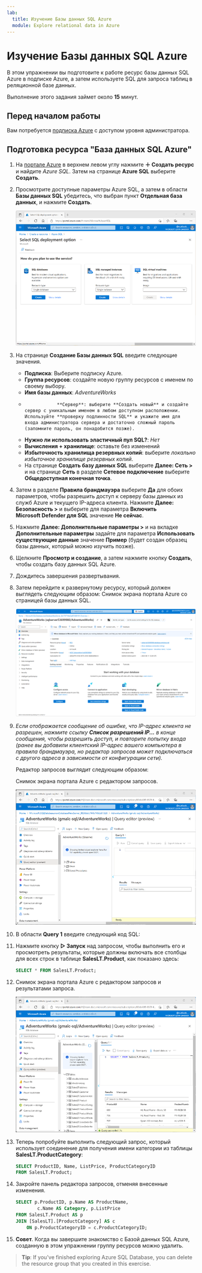 ```yaml
---
lab:
  title: Изучение Базы данных SQL Azure
  module: Explore relational data in Azure
---
```


# <a name="explore-azure-sql-database"></a>Изучение Базы данных SQL Azure

В этом упражнении вы подготовите к работе ресурс базы данных SQL Azure в подписке Azure, а затем используете SQL для запроса таблиц в реляционной базе данных.

Выполнение этого задания займет около **15** минут.

## <a name="before-you-start"></a>Перед началом работы

Вам потребуется [подписка Azure](https://azure.microsoft.com/free) с доступом уровня администратора.

## <a name="provision-an-azure-sql-database-resource"></a>Подготовка ресурса "База данных SQL Azure"

1. На [портале Azure](https://portal.azure.com?azure-portal=true) в верхнем левом углу нажмите **&#65291; Создать ресурс** и найдите *Azure SQL*. Затем на странице **Azure SQL** выберите **Создать**.

1. Просмотрите доступные параметры Azure SQL, а затем в области **Базы данных SQL** убедитесь, что выбран пункт **Отдельная база данных**, и нажмите **Создать**.

    ![Снимок экрана портала Azure со страницей Azure SQL.](images//azure-sql-portal.png)

1. На странице **Создание Базы данных SQL** введите следующие значения.
    - **Подписка**: Выберите подписку Azure.
    - **Группа ресурсов**: создайте новую группу ресурсов с именем по своему выбору.
    - **Имя базы данных**: *AdventureWorks*
    -                 **Сервер**: выберите **Создать новый** и создайте сервер с уникальным именем в любом доступном расположении. Используйте **проверку подлинности SQL** и укажите имя для входа администратора сервера и достаточно сложный пароль (запомните пароль, он понадобится позже).
    - **Нужно ли использовать эластичный пул SQL?**: *Нет*
    - **Вычисления + хранилище**: оставьте без изменений
    - **Избыточность хранилища резервных копий**: выберите *локально избыточное хранилище резервных копий*.
    - На странице **Создать базу данных SQL** выберите **Далее: Сеть >** и на странице **Сеть** в разделе **Сетевое подключение** выберите **Общедоступная конечная точка**.

1. Затем в разделе **Правила брандмауэра** выберите **Да** для обоих параметров, чтобы разрешить доступ к серверу базы данных из служб Azure и текущего IP-адреса клиента. Нажмите **Далее: Безопасность >** и выберите для параметра **Включить Microsoft Defender для SQL** значение **Не сейчас**.

1. Нажмите **Далее: Дополнительные параметры >** и на вкладке **Дополнительные параметры** задайте для параметра **Использовать существующие данные** значение **Пример** (будет создан образец базы данных, который можно изучить позже).

1. Щелкните **Просмотр и создание**, а затем нажмите кнопку **Создать**, чтобы создать базу данных SQL Azure.

1. Дождитесь завершения развертывания.

1. Затем перейдите к развернутому ресурсу, который должен выглядеть следующим образом: Снимок экрана портала Azure со страницей базы данных SQL.

    ![В области в левой части страницы выберите **Редактор запросов (предварительная версия)**, а затем войдите с именем и паролем администратора, указанными вами для вашего сервера.](images//sql-database-portal.png)

1. *Если отображается сообщение об ошибке, что IP-адрес клиента не разрешен, нажмите ссылку **Список разрешений IP...** в конце сообщения, чтобы разрешить доступ, и повторите попытку входа (ранее вы добавили клиентский IP-адрес вашего компьютера в правила брандмауэра, но редактор запросов может подключаться с другого адреса в зависимости от конфигурации сети).*
    
    Редактор запросов выглядит следующим образом:
    
    Снимок экрана портала Azure с редактором запросов.
    
    ![Разверните папку **Таблицы**, чтобы просмотреть таблицы в базе данных.](images//query-editor.png)

1. В области **Query 1** введите следующий код SQL:

1. Нажмите кнопку **&#9655; Запуск** над запросом, чтобы выполнить его и просмотреть результаты, которые должны включать все столбцы для всех строк в таблице **SalesLT.Product**, как показано здесь:

    ```sql
    SELECT * FROM SalesLT.Product;
    ```

1. Снимок экрана портала Azure с редактором запросов и результатами запроса.

    ![Замените инструкцию SELECT следующим кодом, а затем нажмите **&#9655; Запуск**, чтобы выполнить новый запрос и просмотреть результаты (которые включают только столбцы **ProductID**, **Name**, **ListPrice** и **ProductCategoryID**):](images//sql-query-results.png)

1. Теперь попробуйте выполнить следующий запрос, который использует соединение для получения имени категории из таблицы **SalesLT.ProductCategory**:

    ```sql
    SELECT ProductID, Name, ListPrice, ProductCategoryID
    FROM SalesLT.Product;
    ```

1. Закройте панель редактора запросов, отменяя внесенные изменения.

    ```sql
    SELECT p.ProductID, p.Name AS ProductName,
            c.Name AS Category, p.ListPrice
    FROM SalesLT.Product AS p
    JOIN [SalesLT].[ProductCategory] AS c
        ON p.ProductCategoryID = c.ProductCategoryID;
    ```

1. **Совет**. Когда вы завершите знакомство с Базой данных SQL Azure, созданную в этом упражнении группу ресурсов можно удалить.

> <bpt id="p1">**</bpt>Tip<ept id="p1">**</ept>: If you've finished exploring Azure SQL Database, you can delete the resource group that you created in this exercise.

